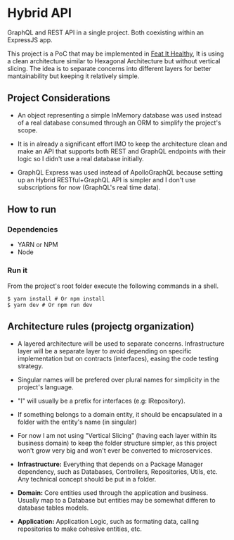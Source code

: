 # Hybrid API

GraphQL and REST API in a single project. Both coexisting within an ExpressJS app.

This project is a PoC that may be implemented in [Feat It Healthy](https://github.com/jigth/Feat-It-Healthy/), It is using a clean architecture similar to Hexagonal Architecture but without vertical slicing. The idea is to separate concerns into different layers for better mantainability but keeping it relatively simple.

## Project Considerations

* An object representing a simple InMemory database was used instead of a real database consumed through an ORM to simplify the project's scope.

* It is in already a significant effort IMO to keep the architecture clean and make an API that supports both REST and GraphQL endpoints with their logic so I didn't use a real database initially.

* GraphQL Express was used instead of ApolloGraphQL because setting up an Hybrid RESTful+GraphQL API is simpler and I don't use subscriptions for now (GraphQL's real time data).

## How to run

### Dependencies

* YARN or NPM
* Node

### Run it

From the project's root folder execute the following commands in a shell.

```
$ yarn install # Or npm install
$ yarn dev # Or npm run dev
```

## Architecture rules (projectg organization)

* A layered architecture will be used to separate concerns. Infrastructure layer will be a separate layer to avoid depending on specific implementation but on contracts (interfaces), easing the code testing strategy.

* Singular names will be prefered over plural names for simplicity in the project's language.

* "I" will usually be a prefix for interfaces (e.g: IRepository).

* If something belongs to a domain entity, it should be encapsulated in a folder with the entity's name (in singular)

* For now I am not using "Vertical Slicing" (having each layer within its business domain) to keep the folder structure simpler, as this project won't grow very big and won't ever be converted to microservices.

* **Infrastructure:** Everything that depends on a Package Manager dependency, such as Databases, Controllers, Repositories, Utils, etc. Any technical concept should be put in a folder.

* **Domain:** Core entities used through the application and business. Usually map to a Database but entities may be somewhat differen to database tables models.

* **Application:** Application Logic, such as formating data, calling repositories to make cohesive entities, etc.
